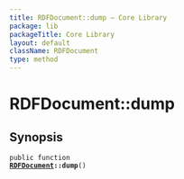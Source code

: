 ```yaml
---
title: RDFDocument::dump — Core Library
package: lib
packageTitle: Core Library
layout: default
className: RDFDocument
type: method
---
```


# RDFDocument::dump

## Synopsis

<code>public function <b><a href="RDFDocument">RDFDocument</a>::dump</b>()</code>

